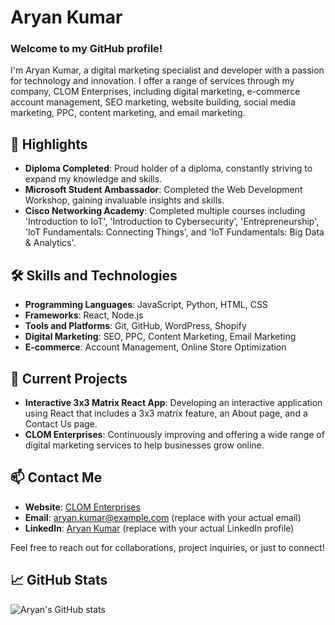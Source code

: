 # Aryan Kumar

### Welcome to my GitHub profile!

I'm Aryan Kumar, a digital marketing specialist and developer with a passion for technology and innovation. I offer a range of services through my company, CLOM Enterprises, including digital marketing, e-commerce account management, SEO marketing, website building, social media marketing, PPC, content marketing, and email marketing.

## 🌟 Highlights

- **Diploma Completed**: Proud holder of a diploma, constantly striving to expand my knowledge and skills.
- **Microsoft Student Ambassador**: Completed the Web Development Workshop, gaining invaluable insights and skills.
- **Cisco Networking Academy**: Completed multiple courses including 'Introduction to IoT', 'Introduction to Cybersecurity', 'Entrepreneurship', 'IoT Fundamentals: Connecting Things', and 'IoT Fundamentals: Big Data & Analytics'.

## 🛠️ Skills and Technologies

- **Programming Languages**: JavaScript, Python, HTML, CSS
- **Frameworks**: React, Node.js
- **Tools and Platforms**: Git, GitHub, WordPress, Shopify
- **Digital Marketing**: SEO, PPC, Content Marketing, Email Marketing
- **E-commerce**: Account Management, Online Store Optimization

## 🚀 Current Projects

- **Interactive 3x3 Matrix React App**: Developing an interactive application using React that includes a 3x3 matrix feature, an About page, and a Contact Us page.
- **CLOM Enterprises**: Continuously improving and offering a wide range of digital marketing services to help businesses grow online.

## 📫 Contact Me

- **Website**: [CLOM Enterprises](https://clomenterprises.com)
- **Email**: aryan.kumar@example.com (replace with your actual email)
- **LinkedIn**: [Aryan Kumar](https://www.linkedin.com/in/aryan-kumar) (replace with your actual LinkedIn profile)

Feel free to reach out for collaborations, project inquiries, or just to connect!

## 📈 GitHub Stats

![Aryan's GitHub stats](https://github-readme-stats.vercel.app/api?username=AryanKumarOfficial&show_icons=true&theme=radical)